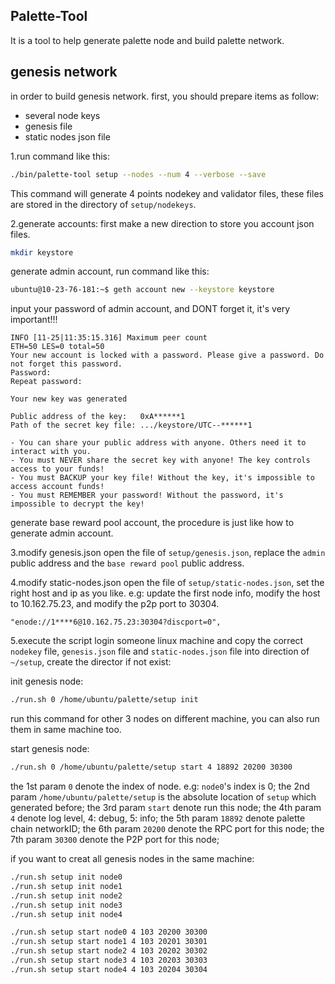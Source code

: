 ## Palette-Tool

It is a tool to help generate palette node and build palette network.

## genesis network
in order to build genesis network. first, you should prepare items as follow:
* several node keys
* genesis file
* static nodes json file

1.run command like this:
```bash
./bin/palette-tool setup --nodes --num 4 --verbose --save
```
This command will generate 4 points nodekey and validator files, these files are stored in the directory of `setup/nodekeys`.

2.generate accounts:
first make a new direction to store you account json files.
```bash
mkdir keystore
```
generate admin account, run command like this:
```bash
ubuntu@10-23-76-181:~$ geth account new --keystore keystore
```
input your password of admin account, and DONT forget it, it's very important!!!
```dat
INFO [11-25|11:35:15.316] Maximum peer count                       ETH=50 LES=0 total=50
Your new account is locked with a password. Please give a password. Do not forget this password.
Password: 
Repeat password: 

Your new key was generated

Public address of the key:   0xA******1
Path of the secret key file: .../keystore/UTC--******1

- You can share your public address with anyone. Others need it to interact with you.
- You must NEVER share the secret key with anyone! The key controls access to your funds!
- You must BACKUP your key file! Without the key, it's impossible to access account funds!
- You must REMEMBER your password! Without the password, it's impossible to decrypt the key!
```

generate base reward pool account, the procedure is just like how to generate admin account.

3.modify genesis.json
open the file of `setup/genesis.json`, replace the `admin` public address and the `base reward pool` public address.

4.modify static-nodes.json
open the file of `setup/static-nodes.json`, set the right host and ip as you like.
e.g: update the first node info, modify the host to 10.162.75.23, and modify the p2p port to 30304.
```dat
"enode://1****6@10.162.75.23:30304?discport=0",
```

5.execute the script
login someone linux machine and copy the correct `nodekey` file, `genesis.json` file and `static-nodes.json` file into direction of `~/setup`, create the director if not exist:

init genesis node:
```bash
./run.sh 0 /home/ubuntu/palette/setup init 
```
run this command for other 3 nodes on different machine, you can also run them in same machine too.

start genesis node:
```bash
./run.sh 0 /home/ubuntu/palette/setup start 4 18892 20200 30300
```
the 1st param `0` denote the index of node. e.g: `node0`'s index is 0;
the 2nd param `/home/ubuntu/palette/setup` is the absolute location of `setup` which generated before;
the 3rd param `start` denote run this node;
the 4th param `4` denote log level, 4: debug, 5: info;
the 5th param `18892` denote palette chain networkID;
the 6th param `20200` denote the RPC port for this node;
the 7th param `30300` denote the P2P port for this node;

if you want to creat all genesis nodes in the same machine:
```bash
./run.sh setup init node0
./run.sh setup init node1
./run.sh setup init node2
./run.sh setup init node3
./run.sh setup init node4

./run.sh setup start node0 4 103 20200 30300
./run.sh setup start node1 4 103 20201 30301
./run.sh setup start node2 4 103 20202 30302
./run.sh setup start node3 4 103 20203 30303
./run.sh setup start node4 4 103 20204 30304
```